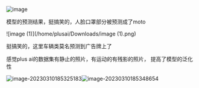 ![image](/home/plusai/Downloads/image.png)

模型的预测结果，挺搞笑的，人脸口罩部分被预测成了moto

![image (1)](/home/plusai/Downloads/image (1).png)

挺搞笑的，这里车辆类莫名预测到广告牌上了

感觉plus ai的数据集有静止的照片，有运动的有残影的照片， 提高了模型的泛化性



![image-20230310185325183](/home/plusai/snap/typora/76/.config/Typora/typora-user-images/image-20230310185325183.png)![image-20230310185348654](/home/plusai/snap/typora/76/.config/Typora/typora-user-images/image-20230310185348654.png)